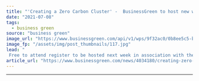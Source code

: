 ```yaml
---
title: "'Creating a Zero Carbon Cluster' -  BusinessGreen to host new webinar on the UK's trailblazing carbon capture plans"
date: "2021-07-08"
tags: 
  - business green
source: "business green"
image_url: "https://www.businessgreen.com/api/v1/wps/9f32ac0/0b8ee5c5-bdcd-4343-84af-d703a955a99b/1/NEP-Offshore-Graphic-ECC-22-scaled-002-185x114.jpg"
image_fp: "/assets/img/post_thumbnails/117.jpg"
lead: "
 Free to attend register to be hosted next week in association with the Northern Endurance Partnership, Zero Carbon Humber, and Net Zero Teesside ..."
article_url: "https://www.businessgreen.com/news/4034180/creating-zero-carbon-cluster-businessgreen-host-webinar-uk-trailblazing-carbon-capture-plans"
---
```


---
